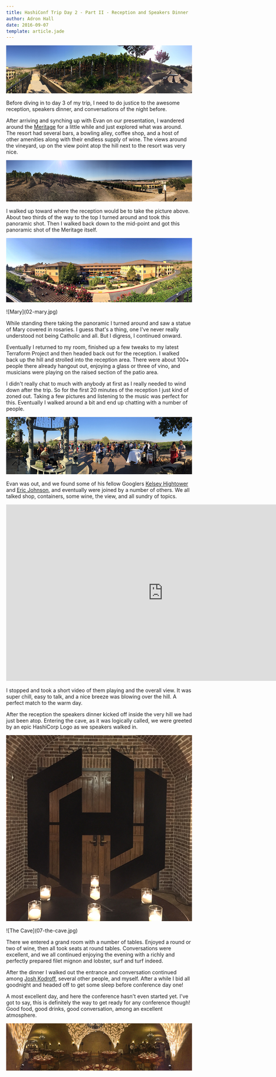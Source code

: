 ```yaml
---
title: HashiConf Trip Day 2 - Part II - Reception and Speakers Dinner
author: Adron Hall
date: 2016-09-07
template: article.jade
---
```

![Up the Hill](03-up-the-hill.jpg)

Before diving in to day 3 of my trip, I need to do justice to the awesome reception, speakers dinner, and conversations of the night before.

After arriving and synching up with Evan on our presentation, I wandered around the [Meritage](http://meritagecollection.com/meritageresort/) for a little while and just explored what was around. The resort had several bars, a bowling alley, coffee shop, and a host of other amenities along with their endless supply of wine. The views around the vineyard, up on the view point atop the hill next to the resort was very nice.

<span class="more"></span>

![Looking Back](04-looking-back.jpg)

I walked up toward where the reception would be to take the picture above. About two thirds of the way to the top I turned around and took this panoramic shot. Then I walked back down to the mid-point and got this panoramic shot of the Meritage itself.

![The Wide Angle Meritage](04-the-wide-angle-meritage.jpg)

<div class="image float-right">
    ![Mary](02-mary.jpg)
</div>

While standing there taking the panoramic I turned around and saw a statue of Mary covered in rosaries. I guess that's a thing, one I've never really understood not being Catholic and all. But I digress, I continued onward.

Eventually I returned to my room, finished up a few tweaks to my latest Terraform Project and then headed back out for the reception. I walked back up the hill and strolled into the reception area. There were about 100+ people there already hangout out, enjoying a glass or three of vino, and musicians were playing on the raised section of the patio area.

I didn't really chat to much with anybody at first as I really needed to wind down after the trip. So for the first 20 minutes of the reception I just kind of zoned out. Taking a few pictures and listening to the music was perfect for this. Eventually I walked around a bit and end up chatting with a number of people.

![The Reception](05-the-reception.jpg)

Evan was out, and we found some of his fellow Googlers [Kelsey Hightower](https://twitter.com/kelseyhightower/) and [Eric Johnson](https://twitter.com/erjohnso/), and eventually were joined by a number of others. We all talked shop, containers, some wine, the view, and all sundry of topics.

<iframe src="https://player.vimeo.com/video/182030548?title=0&byline=0&portrait=0" width="850" height="478" frameborder="0" webkitallowfullscreen mozallowfullscreen allowfullscreen></iframe>

I stopped and took a short video of them playing and the overall view. It was super chill, easy to talk, and a nice breeze was blowing over the hill. A perfect match to the warm day.

After the reception the speakers dinner kicked off inside the very hill we had just been atop. Entering the cave, as it was logically called, we were greeted by an epic HashiCorp Logo as we speakers walked in.

![HashiCorp](06-entering-the-cave-hashicorp.jpg)

<div class="image float-right">
    ![The Cave](07-the-cave.jpg)
</div>

There we entered a grand room with a number of tables. Enjoyed a round or two of wine, then all took seats at round tables. Conversations were excellent, and we all continued enjoying the evening with a richly and perfectly prepared filet mignon and lobster, surf and turf indeed.

After the dinner I walked out the entrance and conversation continued among [Josh Kodroff](https://twitter.com/joshkodroff), several other people, and myself. After a while I bid all goodnight and headed off to get some sleep before conference day one!

A most excellent day, and here the conference hasn't even started yet. I've got to say, this is definitely the way to get ready for any conference though! Good food, good drinks, good conversation, among an excellent atmosphere.

![The Cave](08-the-cave-wide-pano.jpg)
